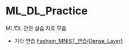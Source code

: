 # ML_DL_Practice
ML/DL 관련 실습 자료 모음
- 기타 연습
[Fashion_MNIST_연습(Dense_Layer)](./Fashion_MNIST_연습_(Dense_Layer).ipynb)

